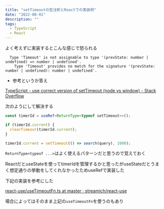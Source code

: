 ```yaml
---
title: "setTimeoutの型注釈とReactでの実装例"
date: "2022-08-01"
description: ""
tags:
  - TypeScript
  - React
---
```


よく考えずに実装するとこんな感じで怒られる

```
  Type 'Timeout' is not assignable to type '(prevState: number | undefined) => number | undefined'.
    Type 'Timeout' provides no match for the signature '(prevState: number | undefined): number | undefined'.
```

- 参考というか答え

[TypeScript - use correct version of setTimeout (node vs window) - Stack Overflow](https://stackoverflow.com/questions/45802988/typescript-use-correct-version-of-settimeout-node-vs-window)

次のようにして解決する

```typescript
const timerId = useRef<ReturnType<typeof setTimeout>>();

if (timerId.current) {
  clearTimeout(timerId.current);
}

timerId.current = setTimeout(() => search(query), 1000);
```

<!-- textlint-disable ja-technical-writing/ja-no-weak-phrase -->
`ReturnType<typeof ...>`はよく使えるパターンだと思うので覚えておく
<!-- textlint-enable ja-technical-writing/ja-no-weak-phrase -->

ReactだとuseStateを使ってtimerIdを管理するかと思ったがuseStateだとうまく想定通りの挙動をしてくれなかったためuseRefで実装した

下記の実装を参考にした

[react-use/useTimeoutFn.ts at master · streamich/react-use](https://github.com/streamich/react-use/blob/master/src/useTimeoutFn.ts)

場合によってはそのまま上記の`useTimeoutFn`を使うのもあり